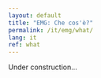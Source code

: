 ```yaml
---
layout: default
title: "EMG: Che cos'è?"
permalink: /it/emg/what/
lang: it
ref: what
---
```


Under construction...
